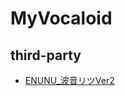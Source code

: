# MyVocaloid

## third-party
- [ENUNU_波音リツVer2](https://drive.google.com/file/d/1ue3fjaRN8KnUJGL06z14qj7IzT6KLvPa/view)
